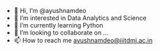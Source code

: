 - 👋 Hi, I’m @ayushnamdeo
- 👀 I’m interested in Data Analytics and Science
- 🌱 I’m currently learning Python
- 💞️ I’m looking to collaborate on ...
- 📫 How to reach me ayushnamdeo@iiitdmj.ac.in

<!---
ayushnamdeo/ayushnamdeo is a ✨ special ✨ repository because its `README.md` (this file) appears on your GitHub profile.
You can click the Preview link to take a look at your changes.
--->
